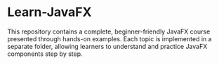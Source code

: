 # Learn-JavaFX
This repository contains a complete, beginner-friendly JavaFX course presented through hands-on examples. Each topic is implemented in a separate folder, allowing learners to understand and practice JavaFX components step by step.
